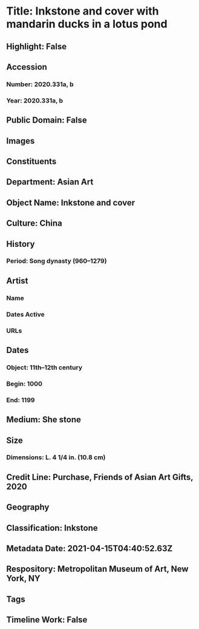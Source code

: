 # Title: Inkstone and cover with mandarin ducks in a lotus pond
## Highlight: False
## Accession
### Number: 2020.331a, b
### Year: 2020.331a, b
## Public Domain: False
## Images
## Constituents
## Department: Asian Art
## Object Name: Inkstone and cover
## Culture: China
## History
### Period: Song dynasty (960–1279)
## Artist
### Name
### Dates Active
### URLs
## Dates
### Object: 11th–12th century
### Begin: 1000
### End: 1199
## Medium: She stone
## Size
### Dimensions: L. 4 1/4 in. (10.8 cm)
## Credit Line: Purchase, Friends of Asian Art Gifts, 2020
## Geography
## Classification: Inkstone
## Metadata Date: 2021-04-15T04:40:52.63Z
## Respository: Metropolitan Museum of Art, New York, NY
## Tags
## Timeline Work: False